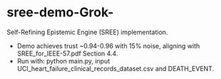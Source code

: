 # sree-demo-Grok-
Self-Refining Epistemic Engine (SREE) implementation.
- Demo achieves trust ~0.94-0.96 with 15% noise, aligning with SREE_for_IEEE-57.pdf Section 4.4.
- Run with: python main.py, input UCI_heart_failure_clinical_records_dataset.csv and DEATH_EVENT.
